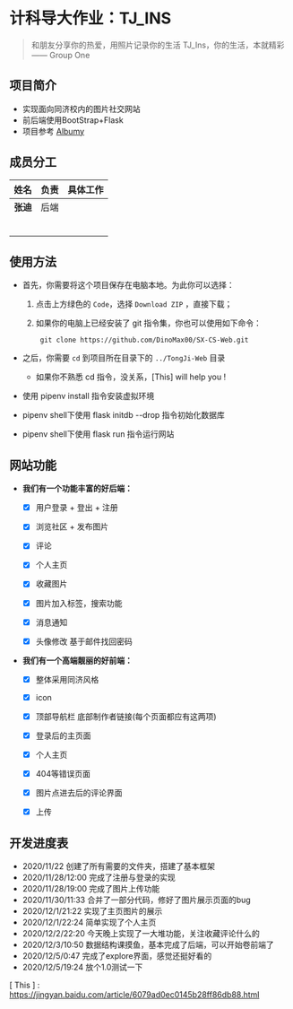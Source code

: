 # 计科导大作业：TJ_INS

> 和朋友分享你的热爱，用照片记录你的生活        TJ_Ins，你的生活，本就精彩            —— Group One



## 项目简介

* 实现面向同济校内的图片社交网站
* 前后端使用BootStrap+Flask
* 项目参考 [Albumy]

  


## 成员分工

|   姓名   | 负责 | 具体工作 |
| :------: | :--: | :------: |
| **张迪** | 后端 |          |
|          |      |          |
|          |      |          |
|          |      |          |
|          |      |          |
|          |      |          |
|          |      |          |



## 使用方法

* 首先，你需要将这个项目保存在电脑本地。为此你可以选择：

  1.  点击上方绿色的 `Code`，选择 `Download ZIP` ，直接下载；

  2.  如果你的电脑上已经安装了 git 指令集，你也可以使用如下命令：

      ` git clone https://github.com/DinoMax00/SX-CS-Web.git` 

* 之后，你需要 `cd` 到项目所在目录下的 `../TongJi-Web` 目录

  * 如果你不熟悉 cd 指令，没关系，[This] will help you !

* 使用 pipenv install 指令安装虚拟环境

* pipenv shell下使用 flask initdb --drop 指令初始化数据库

* pipenv shell下使用 flask run 指令运行网站

  

## 网站功能

- **我们有一个功能丰富的好后端：**
  - [x] 用户登录 + 登出 + 注册
  - [x] 浏览社区 + 发布图片

  - [x] 评论
  - [x] 个人主页
  - [x] 收藏图片
  - [x] 图片加入标签，搜索功能
  - [x] 消息通知
  - [x] 头像修改 基于邮件找回密码

- **我们有一个高端靓丽的好前端：**

  - [x] 整体采用同济风格
  - [x] icon
  - [x] 顶部导航栏 底部制作者链接(每个页面都应有这两项)
  - [x] 登录后的主页面
  - [x] 个人主页
  - [x] 404等错误页面
  - [x] 图片点进去后的评论界面
  - [x] 上传

  

## 开发进度表
* 2020/11/22 创建了所有需要的文件夹，搭建了基本框架
* 2020/11/28/12:00 完成了注册与登录的实现
* 2020/11/28/19:00 完成了图片上传功能
* 2020/11/30/11:33 合并了一部分代码，修好了图片展示页面的bug
* 2020/12/1/21:22 实现了主页图片的展示
* 2020/12/1/22:24 简单实现了个人主页
* 2020/12/2/22:20 今天晚上实现了一大堆功能，关注收藏评论什么的
* 2020/12/3/10:50 数据结构课摸鱼，基本完成了后端，可以开始卷前端了
* 2020/12/5/0:47 完成了explore界面，感觉还挺好看的
* 2020/12/5/19:24 放个1.0测试一下





[Albumy]: https://github.com/greyli/albumy/

[ This ] : https://jingyan.baidu.com/article/6079ad0ec0145b28ff86db88.html